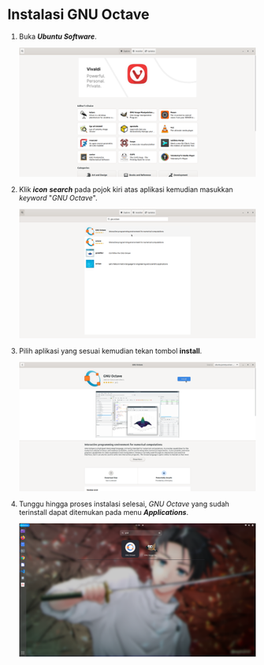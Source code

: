 # Instalasi GNU Octave

1. Buka ***Ubuntu Software***.
   <center> 

   ![icon](img/ubuntu_software_home.png)

   </center>
2. Klik ***icon*** ***search*** pada pojok kiri atas aplikasi kemudian masukkan *keyword* "*GNU Octave*".
   <center> 

   ![icon](img/octave/search.png)

   </center>
3. Pilih aplikasi yang sesuai kemudian tekan tombol **install**.
   <center> 

   ![icon](img/octave/install.png)

   </center>
4. Tunggu hingga proses instalasi selesai, *GNU Octave* yang sudah terinstall dapat ditemukan pada menu ***Applications***.
    <center> 

   ![icon](img/octave/done.png)

   </center>